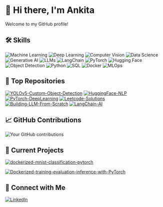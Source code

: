 


<!--
## Hi there 👋

**AnkitaMungalpara/AnkitaMungalpara** is a ✨ _special_ ✨ repository because its `README.md` (this file) appears on your GitHub profile.

Here are some ideas to get you started:

- 🔭 I’m currently working on ...
- 🌱 I’m currently learning ...
- 👯 I’m looking to collaborate on ...
- 🤔 I’m looking for help with ...
- 💬 Ask me about ...
- 📫 How to reach me: ...
- 😄 Pronouns: ...
- ⚡ Fun fact: ...

--> 
# 👋 Hi there, I'm Ankita

Welcome to my GitHub profile!

<!--I'm a [your role/profession] passionate about [your interests/specialties]. 

## 🚀 About Me
- 🔭 I'm currently working on [current project or focus]
- 🌱 I'm currently learning [technologies or skills you're learning]
- 👯 I'm looking to collaborate on [types of projects you're interested in]
- 💬 Ask me about [topics you're knowledgeable about]
- 📫 How to reach me: [your preferred contact method]
- 😄 Pronouns: [your pronouns]
- ⚡ Fun fact: [an interesting fact about you]

-->

## 🛠 Skills
![Machine Learning](https://img.shields.io/badge/-Machine%20Learning-01D277?style=flat&logo=machine-learning&logoColor=white)
![Deep Learning](https://img.shields.io/badge/-Deep%20Learning-FF6F00?style=flat&logo=tensorflow&logoColor=white)
![Computer Vision](https://img.shields.io/badge/-Computer%20Vision-5C3EE8?style=flat&logo=opencv&logoColor=white)
![Data Science](https://img.shields.io/badge/-Data%20Science-3498DB?style=flat&logo=anaconda&logoColor=white)
![Generative AI](https://img.shields.io/badge/-Generative%20AI-FF5733?style=flat&logo=openai&logoColor=white)
![LLMs](https://img.shields.io/badge/-LLMs-000000?style=flat&logo=openai&logoColor=white)
![LangChain](https://img.shields.io/badge/-LangChain-121011?style=flat&logo=chain&logoColor=white)
![PyTorch](https://img.shields.io/badge/-PyTorch-EE4C2C?style=flat&logo=pytorch&logoColor=white)
![Hugging Face](https://img.shields.io/badge/-Hugging%20Face-FFD21E?style=flat&logo=huggingface&logoColor=black)
![Object Detection](https://img.shields.io/badge/-Object%20Detection-34495E?style=flat&logo=opencv&logoColor=white)
![Python](https://img.shields.io/badge/-Python-3776AB?style=flat&logo=python&logoColor=white)
![SQL](https://img.shields.io/badge/-SQL-4479A1?style=flat&logo=mysql&logoColor=white)
![Docker](https://img.shields.io/badge/-Docker-2496ED?style=flat&logo=docker&logoColor=white)
![MLOps](https://img.shields.io/badge/-MLOps-FF6F61?style=flat&logo=kubernetes&logoColor=white)
<!-- Add or remove skills as needed -->

## 🌟 Top Repositories
[![YOLOv5-Custom-Object-Detection](https://github-readme-stats.vercel.app/api/pin/?username=AnkitaMungalpara&repo=yolov5-custom-object-detection)](https://github.com/AnkitaMungalpara/YOLOv5-Custom-Object-Detection)
[![HuggingFace-NLP](https://github-readme-stats.vercel.app/api/pin/?username=AnkitaMungalpara&repo=huggingface-nlp)](https://github.com/AnkitaMungalpara/HuggingFace-NLP)
[![PyTorch-DeepLearning](https://github-readme-stats.vercel.app/api/pin/?username=AnkitaMungalpara&repo=pytorch-deeplearning)](https://github.com/AnkitaMungalpara/PyTorch-DeepLearning)
[![Leetcode-Solutions](https://github-readme-stats.vercel.app/api/pin/?username=AnkitaMungalpara&repo=leetcode-solutions)](https://github.com/AnkitaMungalpara/Leetcode-Solutions)
[![Building-LLM-From-Scratch](https://github-readme-stats.vercel.app/api/pin/?username=AnkitaMungalpara&repo=building-llm-from-scratch)](https://github.com/AnkitaMungalpara/Building-LLM-From-Scratch)
[![LangChain-AI](https://github-readme-stats.vercel.app/api/pin/?username=AnkitaMungalpara&repo=langchain-ai)](https://github.com/AnkitaMungalpara/LangChain-AI)

## 📈 GitHub Contributions
![Your GitHub contributions](https://github-readme-streak-stats.herokuapp.com/?user=AnkitaMungalpara&theme=radical)

## 🔭 Current Projects
[![dockerized-mnist-classification-pytorch](https://github-readme-stats.vercel.app/api/pin/?username=AnkitaMungalpara&repo=dockerized-mnist-classification-pytorch)](https://github.com/AnkitaMungalpara/dockerized-mnist-classification-pytorch)

[![Dockerized-training-evaluation-inference-with-PyTorch](https://github-readme-stats.vercel.app/api/pin/?username=AnkitaMungalpara&repo=dockerized-training-evaluation-inference-with-pytorch)](https://github.com/AnkitaMungalpara/Dockerized-training-evaluation-inference-with-PyTorch)

## 🤝 Connect with Me
[![LinkedIn](https://img.shields.io/badge/-LinkedIn-blue?style=flat-square&logo=LinkedIn&logoColor=white)](https://www.linkedin.com/in/ankita-mungalpara/)

<!--
## 🏆 GitHub Trophies
![](https://github-profile-trophy.vercel.app/?username=AnkitaMungalpara&theme=radical&no-frame=false&no-bg=true&margin-w=4)

## 📊 GitHub Stats
![Your GitHub stats](https://github-readme-stats.vercel.app/api?username=AnkitaMungalpara&show_icons=true&theme=radical)

[![Twitter](https://img.shields.io/badge/-Twitter-blue?style=flat-square&logo=Twitter&logoColor=white)](https://twitter.com/yourusername)
[![Personal Website](https://img.shields.io/badge/-Website-green?style=flat-square&logo=Safari&logoColor=white)](https://yourwebsite.com)

---

⭐️ From [AnkitaMungalpara](https://github.com/AnkitaMungalpara)

 ## 🚀 About Me
I'm a [Your Profession/Role] passionate about [Your Interests]. I love to [What You Love Doing] and am always looking to learn and grow in the tech world.
-->
